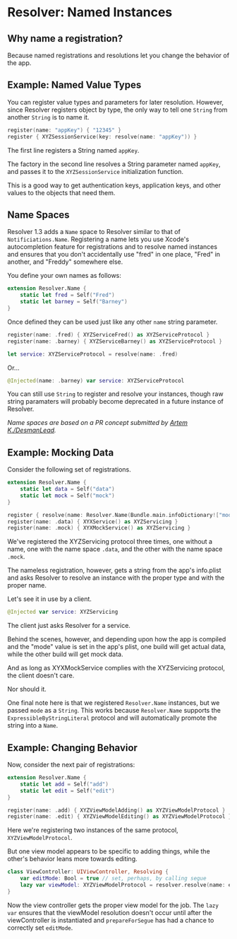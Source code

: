 #  Resolver: Named Instances

## Why name a registration?

Because named registrations and resolutions let you change the behavior of the app.

## Example: Named Value Types

You can register value types and parameters for later resolution. However, since Resolver registers object by type, the only way to tell one `String` from another `String` is to name it.

```swift
register(name: "appKey") { "12345" }
register { XYZSessionService(key: resolve(name: "appKey")) }
```

The first line registers a String named `appKey`.

The factory in the second line resolves a String parameter named `appKey`, and passes it to the `XYZSessionService` initialization function.

This is a good way to get authentication keys, application keys, and other values to the objects that need them. 

## Name Spaces

Resolver 1.3 adds a `Name` space to Resolver similar to that of `Notificiations.Name`.  Registering a name lets you use Xcode's autocompletion feature for registrations and to resolve named instances and ensures that you don't accidentally use "fred" in one place, "Fred" in another, and "Freddy" somewhere else.

You define your own names as follows:

```swift
extension Resolver.Name {
    static let fred = Self("Fred")
    static let barney = Self("Barney")
}
```
Once defined they can be used just like any other `name` string parameter.
```swift
register(name: .fred) { XYZServiceFred() as XYZServiceProtocol }
register(name: .barney) { XYZServiceBarney() as XYZServiceProtocol }

let service: XYZServiceProtocol = resolve(name: .fred)
```
Or...
```swift
@Injected(name: .barney) var service: XYZServiceProtocol
```
You can still use `String` to register and resolve your instances, though raw string paramaters will probably become deprecated in a future instance of Resolver. 

*Name spaces are based on a PR concept submitted by [Artem K./DesmanLead](https://github.com/DesmanLead).*


## Example: Mocking Data

Consider the following set of registrations.

```swift
extension Resolver.Name {
    static let data = Self("data")
    static let mock = Self("mock")
}

register { resolve(name: Resolver.Name(Bundle.main.infoDictionary!["mode"] as! String)) as XYZServicing }
register(name: .data) { XYXService() as XYZServicing }
register(name: .mock) { XYXMockService() as XYZServicing }
```

We've registered the XYZServicing protocol three times, one without a name, one with the name space `.data`, and the other with the name space `.mock`.

The nameless registration, however, gets a string from the app's info.plist and asks Resolver to resolve an instance with the proper type and with the proper name.

Let's see it in use by a client.

```swift
@Injected var service: XYZServicing
```

The client just asks Resolver for a service.

Behind the scenes, however, and depending upon how the app is compiled and the "mode" value is set in the app's plist, one build will get actual data, while the other build will get mock data.

And as long as XYXMockService complies with the XYZServicing protocol, the client doesn't care.

Nor should it.

One final note here is that we registered `Resolver.Name` instances, but we passed `mode` as a `String`. This works because `Resolver.Name` supports the `ExpressibleByStringLiteral` protocol and will automatically promote the string into a `Name`.

## Example: Changing Behavior

Now, consider the next pair of registrations:

```swift
extension Resolver.Name {
    static let add = Self("add")
    static let edit = Self("edit")
}

register(name: .add) { XYZViewModelAdding() as XYZViewModelProtocol }
register(name: .edit) { XYZViewModelEditing() as XYZViewModelProtocol }
```

Here we're registering two instances of the same protocol, `XYZViewModelProtocol`.

But one view model appears to be specific to adding things, while the other's behavior leans more towards editing.


```swift
class ViewController: UIViewController, Resolving {
    var editMode: Bool = true // set, perhaps, by calling segue
    lazy var viewModel: XYZViewModelProtocol = resolver.resolve(name: editMode ? .edit : .add)!
}
```

Now the view controller gets the proper view model for the job. The `lazy var` ensures that the viewModel resolution doesn't occur until after the viewController is instantiated and `prepareForSegue` has had a chance to correctly set `editMode`.
